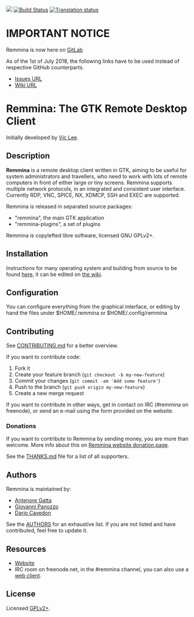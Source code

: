 [![](https://img.shields.io/liberapay/receives/Remmina.svg?logo=liberapay)](https://liberapay.com/Remmina/donate)
[![Build Status](https://gitlab.com/Remmina/Remmina/badges/master/build.svg)](https://gitlab.com/Remmina/Remmina/pipelines)
[![Translation status](https://hosted.weblate.org/widgets/remmina/-/remmina/svg-badge.svg)](https://hosted.weblate.org/engage/remmina/?utm_source=widget)

# IMPORTANT NOTICE

Remmina is now here on [GitLab](https://gitlab.com/Remmina/Remmina)

As of the 1st of July 2018, the following links have to be used instead of respective GitHub counterparts.

* [Issues URL](https://gitlab.com/Remmina/Remmina/issues)
* [Wiki URL](https://gitlab.com/Remmina/Remmina/wikis/home)

# Remmina: The GTK Remote Desktop Client

Initially developed by [Vic Lee](https://github.com/llyzs).

## Description
**Remmina** is a remote desktop client written in GTK, aiming to be useful for
system administrators and travellers, who need to work with lots of remote
computers in front of either large or tiny screens. Remmina supports
multiple network protocols, in an integrated and consistent user interface.
Currently RDP, VNC, SPICE, NX, XDMCP, SSH and EXEC are supported.

Remmina is released in separated source packages:
* "remmina", the main GTK application
* "remmina-plugins", a set of plugins

Remmina is copylefted libre software, licensed GNU GPLv2+.

## Installation
Instructions for many operating system and building from source to be found [here](https://remmina.org/how-to-install-remmina/),
it can be edited on [the wiki](https://gitlab.com/Remmina/Remmina/wikis/home).

## Configuration

You can configure everything from the graphical interface, or editing by hand the files under $HOME/.remmina or $HOME/.config/remmina

## Contributing

See [CONTRIBUTING.md](CONTRIBUTING.md) for a better overview.

If you want to contribute code:

1. Fork it
2. Create your feature branch (`git checkout -b my-new-feature`)
3. Commit your changes (`git commit -am 'Add some feature'`)
4. Push to the branch (`git push origin my-new-feature`)
5. Create a new merge request

If you want to contribute in other ways, get in contact on IRC (#remmina on freenode), or send an e-mail using the form provided on the website.

### Donations

If you want to contribute to Remmina by sending money, you are more than welcome.
More info about this on [Remmina website donation page](https://remmina.org/wp/donations/).

See the [THANKS.md](THANKS.md) file for a list of all supporters.

## Authors

Remmina is maintained by:

 * [Antenore Gatta](https://gitlab.com/antenore)
 * [Giovanni Panozzo](https://gitlab.com/giox069)
 * [Dario Cavedon](https://gitlab.com/ic3d)

See the [AUTHORS](AUTHORS) for an exhaustive list.
If you are not listed and have contributed, feel free to update it.

## Resources

 * [Website](https://www.remmina.org/)
 * IRC room on freenode.net, in the #remmina channel, you can also use a [web client](https://kiwiirc.com/client/irc.freenode.net/?nick=remminer|?#remmina/).

## License

Licensed [GPLv2+](https://gitlab.com/Remmina/Remmina/blob/master/COPYING).